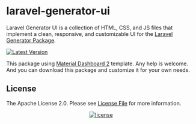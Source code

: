 # laravel-generator-ui

Laravel Generator UI is a collection of HTML, CSS, and JS files that implement a clean, responsive, and customizable UI for the [Laravel Generator Package](https://github.com/lbiltech/laravel-generator).

[![Latest Version](https://img.shields.io/github/release/lbiltech/laravel-generator-ui.svg?style=flat-square)](https://github.com/lbiltech/laravel-generator-ui/releases)

This package using [Material Dashboard 2](https://demos.creative-tim.com/material-dashboard/docs/2.1/getting-started/introduction.html) template. Any help is welcome.
And you can download this package and customize it for your own needs.

## License

The Apache License 2.0. Please see [License File](LICENSE) for more information.

<p align="center">
    <a href="https://packagist.org/packages/lbiltech/laravel-generator-ui">
        <img src="https://img.shields.io/packagist/l/doctrine/orm.svg" data-origin="https://img.shields.io/packagist/l/doctrine/orm.svg" alt="license">
    </a>
</p>

